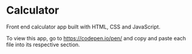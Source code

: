 # Calculator
Front end calculator app built with HTML, CSS and JavaScript.

To view this app, go to https://codepen.io/pen/ and copy and paste each file into its respective section.
